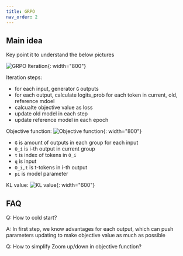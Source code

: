 ```yaml
---
title: GRPO
nav_order: 2
---
```


## Main idea

Key point it to understand the below pictures


![GRPO Iteration](/images/2025/0520-01.png){: width="800"}

Iteration steps: 
+ for each input, generator `G` outputs
+ for each output, calculate logits_prob for each token in current, old, reference mdoel
+ calcualte objective value as loss 
+ update old model in each step 
+ update reference model in each epoch 


Objective function: 
![Objective function](/images/2025/0520-02.png){: width="800"}

+ `G` is amount of outputs in each group for each input 
+ `O_i`  is i-th output in current group 
+ `t` is index of tokens in `O_i`
+ `q` is input 
+ `O_i,t` is t-tokens in i-th output 
+ `pi` is model parameter


KL value: 
![KL value](/images/2025/0520-03.png){: width="600"}

## FAQ

Q: How to cold start? 

A: In first step, we know advantages for each output, which can push parameters updating to make objective value as much as possible 



Q: How to simplify Zoom up/down in objective function? 